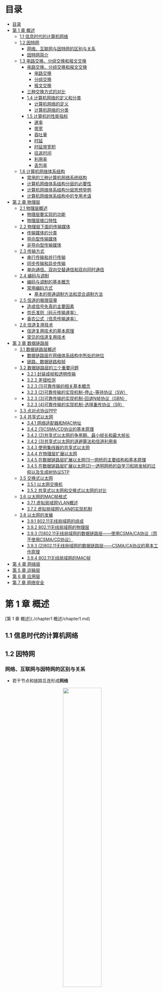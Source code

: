 # 目录

- [目录](#目录)
- [第 1 章 概述](#第-1-章-概述)
  - [1.1 信息时代的计算机网络](#11-信息时代的计算机网络)
  - [1.2 因特网](#12-因特网)
    - [网络、互联网与因特网的区别与关系](#网络互联网与因特网的区别与关系)
    - [因特网简介](#因特网简介)
  - [1.3 电路交换、分组交换和报文交换](#13-电路交换分组交换和报文交换)
    - [电路交换、分组交换和报文交换](#电路交换分组交换和报文交换)
      - [电路交换](#电路交换)
      - [分组交换](#分组交换)
      - [报文交换](#报文交换)
    - [三种交换方式的对比](#三种交换方式的对比)
    - [1.4 计算机网络的定义和分类](#14-计算机网络的定义和分类)
      - [计算机网络的定义](#计算机网络的定义)
      - [计算机网络的分类](#计算机网络的分类)
    - [1.5 计算机的性能指标](#15-计算机的性能指标)
      - [速率](#速率)
      - [带宽](#带宽)
      - [吞吐量](#吞吐量)
      - [时延](#时延)
      - [时延带宽积](#时延带宽积)
      - [往返时间](#往返时间)
      - [利用率](#利用率)
      - [丢包率](#丢包率)
  - [1.6 计算机网络体系结构](#16-计算机网络体系结构)
    - [常用的三种计算机网络系统结构](#常用的三种计算机网络系统结构)
    - [计算机网络体系结构分层的必要性](#计算机网络体系结构分层的必要性)
    - [计算机网络体系结构分层思想举例](#计算机网络体系结构分层思想举例)
    - [计算机网络体系结构中的专用术语](#计算机网络体系结构中的专用术语)
- [第 2 章 物理层](#第-2-章-物理层)
  - [2.1 物理层概述](#21-物理层概述)
    - [物理层要实现的功能](#物理层要实现的功能)
    - [物理层接口特性](#物理层接口特性)
  - [2.2 物理层下面的传输媒体](#22-物理层下面的传输媒体)
    - [传输媒体的分类](#传输媒体的分类)
    - [导向型传输媒体](#导向型传输媒体)
    - [非导向型传输媒体](#非导向型传输媒体)
  - [2.3 传输方式](#23-传输方式)
    - [串行传输和并行传输](#串行传输和并行传输)
    - [同步传输和异步传输](#同步传输和异步传输)
    - [单向通信、双向交替通信和双向同时通信](#单向通信双向交替通信和双向同时通信)
  - [2.4 编码与调制](#24-编码与调制)
    - [编码与调制的基本概念](#编码与调制的基本概念)
    - [常用编码方式](#常用编码方式)
      - [基本的带通调制方法和混合调制方法](#基本的带通调制方法和混合调制方法)
  - [2.5 信道的极限容量](#25-信道的极限容量)
    - [造成信号失真的主要因素](#造成信号失真的主要因素)
    - [奈氏准则（码元传输速率）](#奈氏准则码元传输速率)
    - [香农公式（信息传输速率）](#香农公式信息传输速率)
  - [2.6 信道复用技术](#26-信道复用技术)
    - [信道复用技术的基本原理](#信道复用技术的基本原理)
    - [常见的信道复用技术](#常见的信道复用技术)
- [第 3 章 数据链路层](#第-3-章-数据链路层)
  - [3.1 数据链路层概述](#31-数据链路层概述)
    - [数据链路层在网络体系结构中所处的地位](#数据链路层在网络体系结构中所处的地位)
    - [链路、数据链路和帧](#链路数据链路和帧)
  - [3.2 数据链路层的三个重要问题](#32-数据链路层的三个重要问题)
    - [3.2.1 封装成帧和透明传输](#321-封装成帧和透明传输)
    - [3.2.2 差错检测](#322-差错检测)
    - [3.2.3 (1)可靠传输的相关基本概念](#323-1可靠传输的相关基本概念)
    - [3.2.3 (2)可靠传输的实现机制-停止-等待协议（SW）](#323-2可靠传输的实现机制-停止-等待协议sw)
  - [</div>](#div-1)
    - [3.2.3 (3)可靠传输的实现机制-回退N帧协议（GBN）](#323-3可靠传输的实现机制-回退n帧协议gbn)
    - [3.2.3 (4)可靠传输的实现机制-选择重传协议（SR）](#323-4可靠传输的实现机制-选择重传协议sr)
  - [3.3 点对点协议PPP](#33-点对点协议ppp)
  - [3.4 共享式以太网](#34-共享式以太网)
    - [3.4.1 网络适配器和MAC地址](#341-网络适配器和mac地址)
    - [3.4.2 (1)CSMA/CD协议的基本原理](#342-1csmacd协议的基本原理)
    - [3.4.2 (2)共享式以太网的争用期、最小帧长和最大帧长](#342-2共享式以太网的争用期最小帧长和最大帧长)
    - [3.4.2 (3)共享式以太网的退避算法和信道利用率](#342-3共享式以太网的退避算法和信道利用率)
    - [3.4.3 使用集线器的共享式以太网](#343-使用集线器的共享式以太网)
    - [3.4.4 在物理层扩展以太网](#344-在物理层扩展以太网)
    - [3.4.5 在数据链路层扩展以太网(1)—网桥的主要结构和基本原理](#345-在数据链路层扩展以太网1网桥的主要结构和基本原理)
    - [3.4.5 在数据链路层扩展以太网(2)—透明网桥的自学习和转发帧的过程以及生成树协议STP](#345-在数据链路层扩展以太网2透明网桥的自学习和转发帧的过程以及生成树协议stp)
  - [3.5 交换式以太网](#35-交换式以太网)
    - [3.5.1 以太网交换机](#351-以太网交换机)
    - [3.5.2 共享式以太网和交换式以太网的对比](#352-共享式以太网和交换式以太网的对比)
  - [3.6 以太网的MAC帧格式](#36-以太网的mac帧格式)
    - [3.7.1 虚拟局域网VLAN概述](#371-虚拟局域网vlan概述)
    - [3.7.2 虚拟局域网VLAN的实现机制](#372-虚拟局域网vlan的实现机制)
  - [3.8 以太网的发展](#38-以太网的发展)
    - [3.9.1 802.11无线局域网的组成](#391-80211无线局域网的组成)
    - [3.9.2 802.11无线局域网的物理层](#392-80211无线局域网的物理层)
    - [3.9.3 (1)802.11无线局域网的数据链路层——使用CSMA/CA协议（而不使用CSMA/CD协议）](#393-180211无线局域网的数据链路层使用csmaca协议而不使用csmacd协议)
    - [3.9.3 (2)802.11无线局域网的数据链路层——CSMA/CA协议的基本工作原理](#393-280211无线局域网的数据链路层csmaca协议的基本工作原理)
    - [3.9.4 802.11无线局域网的MAC帧](#394-80211无线局域网的mac帧)
- [第 4 章 网络层](#第-4-章-网络层)
- [第 5 章 运输层](#第-5-章-运输层)
- [第 6 章 应用层](#第-6-章-应用层)
- [第 7 章 网络安全](#第-7-章-网络安全)

# 第 1 章 概述

[第 1 章 概述](./chapter1 概述/chapter1.md)

## 1.1 信息时代的计算机网络

## 1.2 因特网

### 网络、互联网与因特网的区别与关系

- 若干节点和链路互连形成**网络**

<div align=center>
  <img src="img\1_2_1.png" height="50%" width="50%">
</div>

- 若干网络通过路由器互连形成**互联网**

<div align=center>
  <img src="img\1_2_2.png" height="50%" width="50%">
  <img src="img\1_2_3.png" height="50%" width="50%">
</div>

- **因特网**：当今世界上最大的互联网

<div align=center>
  <img src="img\1_2_4.png" height="25%" width="25%">
  <img src="img\1_2_5.png" height="50%" width="50%">
</div>

区别概念：

|          |   internet   |   Internet   |
| :------: | :----------: | :----------: |
| 名词属性 |   通用名词   |   专用名词   |
|   称呼   |    互联网    |    因特网    |
|   协议   | 任意通信协议 | TCP/IP协议族 |

### 因特网简介

- *发展阶段*

<div align=center>
  <img src="img\1_2_6.png">
</div>

- ***因特网服务提供者(lnternet Service Provider，ISP)***

<div align=center>
  <img src="img\1_2_7.png" height="50%" width="50%">
</div>

- *因特网已发展成为基于ISP的多层次结构的互连网络*

<div align=center>
  <img src="img\1_2_8.png" height="50%" width="50%">
</div>

- *因特网的标准化工作*

**RFC （Request For Comments）请求评论**：任何人都可以从因特网上免费下载RFC文档，并随时对某个RFC文档发表意见和建议。

<div align=center>
  <img src="img\1_2_9.png" height="50%" width="50%">
</div>

2011年10月取消草案标准阶段

<div align=center>
  <img src="img\1_2_10.png" height="50%" width="50%">
</div>

- *因特网的管理机构*

<div align=center>
  <img src="img\1_2_11.png" height="50%" width="50%">
</div>

- *因特网的组成*

<div align=center>
  <img src="img\1_2_12.png" height="50%" width="50%">
</div>

## 1.3 电路交换、分组交换和报文交换

### 电路交换、分组交换和报文交换

#### 电路交换

1. 建立连接：分配通信资源；
2. 通话：一直占用通信资源；
3. 释放连接：归还通信资源。

<div align=center>
  <img src="img\1_3_1.png" height="50%" width="50%">
</div>

$\color{red}{不适用于计算机之间的通信！}$：计算机之间的数据传送是**突发式**的，电路交换传输效率一般都会很低，真正用来传送数据的时间往往不到 10% 甚至 1%。

#### 分组交换

一对主机基于分组交换网的通信过程：

> 在实际因特网中：
>
> 1. 往往有大量主机在同时通信。
>
> 2. 在一台主机中也存在与网络通信的多个进程与其他主机不同的进程通信。

| 过程 |                                                              |        图解        |
| :--: | :----------------------------------------------------------- | :----------------: |
| $0$  | 主机 $H1$ 即将发送原始报文到主机 $H3$                        | ![](img\1_3_2.png) |
| $1$  | 主机 $H1$ 将原始报文划分成若干较小的等长数据段，添加必要控制信息组成的首部，构造出**分组** | ![](img\1_3_3.png) |
| $2$  | 分组经过各交换节点的**存储转发**，到达主机 $H3$              | ![](img\1_3_4.png) |
| $3$  | 主机 $H3$ 去掉首部，将各数据段组合还原成原始报文             | ![](img\1_3_5.png) |

具体存储转发过程：

<div align=center>
  <img src="img\1_3_6.png" height="50%" width="50%">
</div>

- 发送方：
  - 构造分组
  - 发送分组
- 交换节点
  - 缓存分组
  - 转发分组
- 接收方
  - 接收分组
  - 还原报文

#### 报文交换

- 分组交换的前身。

- $\color{green}{报文被整个地发送}$，而不是拆分成若干个分组进行发送。
- $\color{green}{报文整体接收完成后}$才能查找转发表，将整个报文转发到下一个节点。

- 报文交换比分组交换带来的$\color{green}{转发时延要长很多}$，需要交换节点具有的$\color{green}{缓存空间大很多}$。

### 三种交换方式的对比

<div align=center>
  <img src="img\1_3_7.png">
</div>

各自的优势对比

- 电路交换：连续传送大量的数据，并且数据传送时间远大于建立连接的时间。
- 报文交换和分组交换：传送计算机的突发数据【不需要建立连接（即预先分配通信资源)】。

### 1.4 计算机网络的定义和分类

#### 计算机网络的定义

**计算机网络早期的一个简单定义**：计算机网络是一个$\color{green}{互连}$，$\color{green}{自治}$的$\color{green}{计算机集合}$。

- 互连：有线链路或无线链路；
- 自治：主机之间独立运行；
- 计算机集合：至少需要两台以上的计算机。

**现阶段计算机网络的一个较好的定义**：计算机网络主要是由一些$\color{green}{通用的、可编程的硬件}$互连而成的，而这些硬件并非专门用来实现某一特定目的（例如，传送数据或视频信号）。这些可编程的硬件能够用来传送多种不同类型的数据，并能支持广泛的和日益增长的$\color{green}{应用}$。

- 可编程硬件：不限于计算机，而是包括了智能手机、具有网络功能的传感器以及智能家电等智能硬件（包含中央处理单元 $CPU$ ）
- 各类应用：计算机网络并非只用来传送数据，而是能够基于数据传送进而实现各种各样的应用，包括今后可能出现的各种应用。

#### 计算机网络的分类

| 分类标准 |                                                            |                    |
| -------- | ---------------------------------------------------------- | ------------------ |
| 交换方式 | 电路交换、分组交换、报文交换                               | ![](img\1_4_1.png) |
| 使用者   | 公有网（因特网）、专用网（军队、铁路、电力、银行）         | ![](img\1_4_2.png) |
| 传输介质 | 有线网络（双绞线网络、光纤网络等）、无线网络（WiFi）       | ![](img\1_4_3.png) |
| 覆盖范围 | 广域网（WAN），城域网（MAN）、局域网（LAN）、个域网（PAN） | ![](img\1_4_4.png) |
| 拓扑结构 | 总线型                                                     | ![](img\1_4_5.png) |
|          | 星型                                                       | ![](img\1_4_6.png) |
|          | 环型                                                       | ![](img\1_4_7.png) |
|          | 网状型                                                     | ![](img\1_4_8.png) |

### 1.5 计算机的性能指标

#### 速率

**比特（bit，b）**：计算机中数据量的基本单位。

> 一比特对应二进制数字中的一个 $1$ 或 $0$

其他数据量常用单位：

- 字节（$byte$，$B$）
- 千字节（$KB$）
- 兆字节（$MB$）
- 吉字节（$GB$）
- 太字节（$TB$）

换算关系（数据量单位中的K、M、G、T的数值分别为$2^{10}$，$2^{20}$，$2^{30}$，$2^{40}$。）：

| 数据量单位 | 换算关系                                                     |
| ---------- | ------------------------------------------------------------ |
| $b$        |                                                              |
| $B$        | $\mathrm{MB}=8 \mathrm{~b}$                                  |
| $KB$       | $\mathrm{KB}=\mathrm{K} \cdot \mathrm{B}=2^{10} \mathrm{~B}$ |
| $MB$       | $\mathrm{MB}=\mathrm{K} \cdot \mathrm{KB}=2^{20} \mathrm{~B}$ |
| $GB$       | $\mathrm{GB}=\mathrm{K} \cdot \mathrm{MB}=2^{30} \mathrm{~B}$ |
| $TB$       | $\mathrm{TB}=\mathrm{K} \cdot \mathrm{GB}=2^{40} \mathrm{~B}$ |

**速率/数据率/比特率**：数据的传送速率（每秒传送多少个比特）

基本单位：

- 比特/秒（$b/s$，$bit/s$，$bps$）

常用单位：

- 千比特/秒（$kb/s$，$kbps$）
- 兆比特/秒（$Mb/s$，$Mbps$）
- 吉比特/秒（$Gb/s$，$Gbps$）
- 太比特/秒（$Tb/s$，$Tbps$）

换算关系（速率单位中的K、M、G、T的数值分别为$10^{3}$，$10^{6}$，$10^{9}$，$10^{12}$。）：

| 速率单位 | 换算关系                                                     |
| -------- | ------------------------------------------------------------ |
| $b/s$    |                                                              |
| $kb/s$   | $\mathrm{kb} / \mathrm{s}=10^3 \mathrm{~b} / \mathrm{s}$     |
| $Mb/s$   | $\mathrm{Mb} / \mathrm{s}=\mathrm{k} \cdot \mathrm{kb} / \mathrm{s}=10^6 \mathrm{~b} / \mathrm{s}$ |
| $Gb/s$   | $\mathrm{Gb} / \mathrm{s}=\mathrm{k} \cdot \mathrm{Mb} / \mathrm{s}=10^9 \mathrm{~b} / \mathrm{s}$ |
| $Tb/s$   | $\mathrm{Tb} / \mathrm{s}=\mathrm{k} \cdot \mathrm{Gb} / \mathrm{s}=10^{12} \mathrm{~b} / \mathrm{s}$ |

【练习】有一个待发送的数据块，大小为 $100MB$ ，网卡的发送速率为 $100Mbps$ ，则网卡发送完该数据块需要多长时间?
$$
\frac{100 M B}{100 M b / s}=\frac{M B}{M b / s}=\frac{2^{20} B}{10^6 b / s}=\frac{2^{20} \times 8 b}{10^6 b / s}=8.388608 s
$$
$可以估算的时候直接约分：$
$$
\approx \frac{B}{b / s} =\frac{8 b}{b / s} =8 s
$$

#### 带宽

**带宽**：

- 模拟信号系统：某个信号所包含的各种不同频率成分所占据的频率范围。
  - 基本单位：$Hz$
  - 常用单位：$kHz$，$MHz$，$GHz$
- 计算机网络系统：用来表示网络的通信线路所能传送数据的能力，即在单位时间内从网络中的某一点到另一点所能通过的最高数据率。
  - 基本单位：$b/s$
  - 常用单位：$kb/s$，$Mb/s$，$Gb/s$，$Tb/s$

<div align=center>
  <img src="img\1_5_1.png" height="50%" width="50%">
</div>

$$
\text { 数据传送速率 }=\min \{\text { 主机接口速率，线路带宽，交换机或路由器的接口速率 \} }
$$



> 木桶效应

#### 吞吐量

**吞吐量**：单位时间内通过某个网络或接口的实际数据量。

> 吞吐量受网络带宽的限制。

<div align=center>
  <img src="img\1_5_2.png" height="50%" width="50%">
</div>

$$
\text { 吞吐量 }=20 \mathrm{Mb} / \mathrm{s}+600 \mathrm{~kb} / \mathrm{s}+1 \mathrm{Mb} / \mathrm{s}=21.6 \mathrm{Mb} / \mathrm{s}
$$

#### 时延

**时延/延迟/迟延**：数据（一个或多个分组，甚至是一个比特构成）从网络的一端传送到另一端所耗费的时间。

时延构成：

- **发送时延**：$\frac{\text { 分组长度 }(b)}{\text { 发送速率 }(b / s)}$
- **传播时延**：$\frac{\text { 信道长度 }(b)}{\text { 信号传播速率 }(b / s)}$
- **排队时延**：取决与网络通信量和路由器性能，无法计算
- **处理时延**：无法计算

<div align=center>
  <img src="img\1_5_7.png">
</div>

考虑两台主机+一台路由器的情况：

<div align=center>
  <img src="img\1_5_3.png" height="50%" width="50%">
</div>

| 过程 | 文字解释                                                     |   时延   | 图解               |
| :--: | :----------------------------------------------------------- | :------: | ------------------ |
| $0$  | 主机 $\longrightarrow$ 传输线路                              | 发送时延 | ![](img\1_5_4.png) |
| $1$  | 传输线路 $\longrightarrow$ 路由器                            | 传播时延 | ![](img\1_5_5.png) |
| $2$  | 分组在路由器排队缓存等待转发                                 | 排队时延 | ![](img\1_5_6.png) |
| $3$  | 路由器：检查分组首部是否误码、提取分组首部中的目的地址为分组查找相应的转发接口、修改分组首部的部分内容等 | 处理时延 | ![](img\1_5_6.png) |
| $4$  | 路由器 $\longrightarrow$ 传输线路                            | 发送时延 | 同$1$，逆过程      |
| $5$  | 传输线路 $\longrightarrow$ 主机                              | 传播时延 | 同$0$，逆过程      |

- 主机$A$给主机$B$发送单个分组的情况：也就是上述情况

<div align=center>
  <img src="img\1_5_8.png" height="50%" width="50%">
</div>

- 主机$A$给主机$B$发送两个分组的情况（不考虑排队时延和处理时延）：

<div align=center>
  <img src="img\1_5_9.png" height="50%" width="50%">
</div>

- 通过两端路由器相连，主机$A$给主机$B$发送四个分组的情况（不考虑排队时延和处理时延）：

<div align=center>
  <img src="img\1_5_10.png" height="50%" width="50%">
</div>

【练习】在下图所示的采用“存储-转发”方式的分组交换网中，所有链路的数据传输速率$100Mbps$，分组大小为$1000B$，其中分组头大小为$20B$。若主机$H1$向主机$H2$发送一个大小为$980 000B$的文件，则在不考虑分组拆装时间和传播延迟的情况下，从$H1$发送开始到$H2$接收完为止，需要的时间至少是多少？

<div align=center>
  <img src="img\1_5_11.png" height="50%" width="50%">
</div>

$最短路径：$

<div align=center>
  <img src="img\1_5_12.png" height="50%" width="50%">
</div>

$需要的最小时长 = 所有分组的发送时延 +1 个分组的发送时延 \times 2$
$$
=\frac{1000 B}{100 M b / s} \times \frac{980000 B}{1000 B-20 B}+\frac{1000 B}{100 M b / s} \times 2=80.16 \mathrm{~ms}
$$
【练习】分别计算数据块长度为$100MB$和$1B$，信道带宽为$1Mb/s$，传送距离为$1000KM$，传输介质为光纤情况下的发送时延和传播时延。

$情况一：$
$$
\begin{aligned}
\text { 发送时延 } &=\frac{\text { 分组长度 }(b)}{\text { 发送速率 }(b / \mathrm{s})} \\
&=\frac{100 \times 2^{20} \times 8(b)}{10^6(b / s)}=838.8608(\mathrm{~s}) \\
\text { 传播时延 } &=\frac{\text { 信道长度 }(\mathrm{m})}{\text { 信号传播速率 }(\mathrm{m} / \mathrm{s})} \\
&=\frac{1000 \times 10^3(\mathrm{~m})}{2 \times 10^8(\mathrm{~m} / \mathrm{s})}=0.005(\mathrm{~s})
\end{aligned}
$$
$情况二：$
$$
\begin{aligned}
\text { 发送时延 } &=\frac{\text { 分组长度 }(b)}{\text { 发送速率 }(b / \mathrm{s})} \\
&=\frac{1 \times 8(\mathrm{~b})}{10^6(\mathrm{~b} / \mathrm{s})}=8 \times 10^{-6}(\mathrm{~s}) \\
\text { 传播时延 } &=\frac{\text { 信道长度 }(\mathrm{m})}{} \\
&=\frac{1000 \overline{\overline{1}} \text { 号传播速率 }(\mathrm{m} / \mathrm{s})}{2 \times 10^8(\mathrm{~m} / \mathrm{s})}=0.005(\mathrm{~s})
\end{aligned}
$$

#### 时延带宽积

**时延带宽积**：传播时延和带宽的乘积。

> 链路的时延带宽积 == 以比特为单位的链路长度

#### 往返时间

**往返时间（Round-Trip Time，RTT）**：从发送端发送数据分组开始，到发送端收到接收端发来的相应确认分组为止，总共耗费的时间。

#### 利用率

**链路利用率**：某条链路有百分之几的时间是被利用。

**网络利用率**：网络中所有链路利用率的加权平均。

- $D_0$：网络空闲时的时延
- $D$：网络当前的时延
- $U$：网络利用率

在理想的假定条件下：
$$
D=\frac{D_0}{1-U}
$$

<div align=center>
  <img src="img\1_5_13.png" height="50%" width="50%">
</div>

> 一些大型ISP往往会控制信道利用率不超过50%。如果超过了就要进行扩容，增大线路的带宽。

#### 丢包率

**丢包率**：在一定时间范围内，传输过程中丢失的分组数量与总分组数量的比率。

分为网络丢包率、接口丢包率、节点丢包率、链路丢包率、路径丢包率。

分组丢失的两种情况：

1. 分组在传输过程中出现误码，被传输路径中的节点交换机（例如路由器）或目的主机检测出误码而丢弃。
2. 节点交换机根据丢弃策略主动丢弃分组。

$\color{red}{丢包率可以反映网络的拥塞情况}$

| 拥塞情况 | 丢包率            |
| -------- | ----------------- |
| 无拥塞   | $0$               |
| 轻度拥塞 | $1 \% \sim 4 \%$  |
| 严重拥塞 | $5 \% \sim 15 \%$ |

## 1.6 计算机网络体系结构

### 常用的三种计算机网络系统结构

<div align=center>
  <img src="img\1_6_1.png" height="50%" width="50%">
</div>

$\color{red}{OSI标准失败的原因}$：

1. 专家没有实际经验完成标准时没有商业驱动力；
2. 协议实现过分复杂运行效率很低；
3. 标准的制定周期太长产品无法及时进入市场；
4. 层次划分不太合理有些功能在多个层次中重复出现。

$TCP/IP$ 体系结构

<div align=center>
  <img src="img\1_6_2.png">
</div>

<div align=center>
  <img src="img\1_6_3.png">
</div>

> $TCP/IP$ 体系结构：为了将不同的网络接口进行互连，其网络接口层并没有规定什么具体内容。
>
> 对于学习计算机网络体系就会缺少部分内容！

因此产生了**原理参考模型**：

<div align=center>
  <img src="img\1_6_4.png">
</div>

### 计算机网络体系结构分层的必要性  

- $\color{pink}{应用层}$：解决通过应用进程的交互来实现特定网络应用的问题。
  - 通过应用进程间的交互完成特定的网络应用
  - 会话管理和数据表示
- $\color{blue}{运输层}$：解决进程之间基于网络的通信问题。
  - 如何解决进程之间基于网络的通信（$\color{red}{进程的标识，端口号}$）
  - 如何处理数据传输差错（$\color{red}{差错处理：可靠传输和不可靠传输}$）
- $\color{orange}{网络层}$：解决数据包在多个网络之间传输和路由的问题。
  - 如何标识网络和网络中各主机（$\color{red}{网络和主机共同编址，IP地址}$）
  - 路由器转发分组（$\color{red}{路由选择协议，路由器和转发表}$）
- $\color{green}{数据链路层}$：解决数据包在一个网络或一段链路上传输的问题。
  - 如何标识网络中各主机（$\color{red}{主机编址，MAC地址}$）
  - 如何从比特流中区分出地址和数据（$\color{red}{数据封装格式}$）
  - 如何协调网络中各主机争用总线（$\color{red}{媒体接入控制}$）——总线型网络
  - 以太网交换机的实现（$\color{red}{自学习和转发帧}$）——有线网络
  - 如何检测数据是否误码（$\color{red}{差错检测}$）——无限网络和有线网络
  - 如何处理数据传输差错（$\color{red}{差错处理：可靠传输和不可靠传输}$）——无限网络和有线网络
  - 接收方控制发送方注入网络的数据量（$\color{red}{流量控制}$）——无限网络和有线网络
- $\color{grey}{物理层}$：解决使用何种信号来表示比特0和1的问题。
  - 采用什么$\color{red}{传输媒体}$
  - 采用什么$\color{red}{物理接口}$
  - 采用什么$\color{red}{信号}$表示比特0和1

### 计算机网络体系结构分层思想举例

【练习】假设$OSI$参考模型的应用层欲发送$400B$的数据（无拆分)，除物理层和应用层之外，其他各层在封装$PDU$时均引入$20B$的额外开销，则应用层数据传输效率约为（）。
A.80%
B.83%
C.87%
D.91%

<div align=center>
  <img src="img\1_6_5.png" height="50%" width="50%">
</div>

$$
\frac{400 B}{400 B+20 B+20 B+20 B+20 B+20 B}=80 \%
$$

### 计算机网络体系结构中的专用术语

**实体**：任何可发送或接受信息的硬件或软件进程。

**对等实体**：通信双方相同层次中的实体。

<div align=center>
  <img src="img\1_6_6.png" height="50%" width="50%">
</div>

**协议**：控制两个对等实体在“水平方向”进行”逻辑通信”的规则的集合。

三要素：

- **语法**：定义所交换信息的格式。
- **语义**：定义通信双方索要完成的操作。
- **同步**：定义通信双方的时序关系。

**服务**：在协议的控制下，两个对等实体在水平方向的逻辑通信使得本层能够向上一层提供服务。

> 要实现本层协议，还需要使用下一层所提供的服务。

<div align=center>
  <img src="img\1_6_7.png" height="50%" width="50%">
</div>

> 协议是“水平”的，而服务是“垂直”的。
>
> 下层的协议对上层的实体是“透明”的：实体看得见下层提供的服务，不知道实现该服务的具体协议。

**服务访问点$SAP$**：在同一系统中相邻两层的实体交换信息的逻辑接口，被用于区分不同的服务类型。

**服务原语$SP$**：上层要使用下层所提供的服务，必须通过与下层交换一些命令。

**协议数据单元$PDU$**：对等层次之间传送的数据包。

**服务数据单元$SDU$**：不同层次之间交换的数据包。

<div align=center>
  <img src="img\1_6_9.png" height="50%" width="50%">
</div>

# 第 2 章 物理层

## 2.1 物理层概述

### 物理层要实现的功能

$\color{red}{在各种传输媒体上传输0和1,给上层（数据链路层）提供透明传输比特流的服务。}$

<div align=center>
  <img src="img\2_1_1.png" height="50%" width="50%">
</div>

### 物理层接口特性

- $\color{green}{机械特性}$
  - 形状和尺寸
  - 引脚数目和排列
  - 固定和锁定装置
- $\color{green}{电气特性}$
  - 信号电压的范围
  - 阻抗匹配的情况
  - 传输速率
  - 距离限制
- $\color{green}{功能特性}$
  - 规定接口电缆的各条信号线的作用
- $\color{green}{过程特性}$
  - 规定在信号线上传输比特流的一组操作过程，包括各信号间的时序关系

举例：

| 物理特性 | 图示               | 说明                                     |
| -------- | ------------------ | ---------------------------------------- |
| 机械特性 | ![](img\2_1_2.png) | RJ45插座的机械特性                       |
| 电气特性 | ![](img\2_1_3.png) | 100BASE-T快速以太网的电气特性            |
| 功能特性 | ![](img\2_1_4.png) | 100BASE-T快速以太网使用的RJ45的T568B标准 |

## 2.2 物理层下面的传输媒体

### 传输媒体的分类

**传输媒体/传输介质/传输媒介**：计算机网络设备之间的物理通路。

> 传输媒体并不包含在计算机网络体系结构中。

- $\color{green}{导向型传输媒体（固体媒体）}$
  - 同轴电缆
  - 双绞线
  - 光纤
- $\color{green}{非导向型传输媒体（自由空间）}$
  - 无线电波
  - 微波
  - 红外线
  - 大气激光
  - 可见光

### 导向型传输媒体

- $\color{green}{同轴电缆}$
  - 基带同轴电缆（$50 \Omega$）：用于数字传输，在早期局域网中广泛使用。
  - 宽带同轴电缆（$75 \Omega$）：用于模拟传输，目前主要用于有线电视的入户线。

<div align=center>
  <img src="img\2_2_1.png" height="50%" width="50%">
</div>

> 同轴电缆价格较贵且布线不够灵活和方便。随着技术的发展和集线器的出现，在局域网领域基本上都采用双绞线作为传输媒体。

- $\color{green}{双绞线}$
  - 无屏蔽双绞线$UTP$电缆

    <div align=center>
      <img src="img\2_2_2.png" height="50%" width="50%">
    </div>

  - 屏蔽双绞线$STP$电缆（在上面的基础上增加一层金属丝作为屏蔽层）

    <div align=center>
      <img src="img\2_2_3.png" height="50%" width="50%">
    </div>

> 绞合的作用：减少相邻导线间的电磁；干扰抵御部分来自外界的电磁干扰。

| 双绞线类别 | 带宽   | 线缆特点                  | 典型应用                    |
| ---------- | ------ | ------------------------- | --------------------------- |
| 3          | 16MHz  | 2对4芯双绞线              | 传统以太网10Mb/s；模拟电话  |
| 4          | 20MHz  | 4对8芯双绞线              | 曾用于令牌局域网            |
| 5          | 100MHz | 与4类相比增加了绞合度     | 传输速率不超过100Mb/s的应用 |
| 5E         | 125MHz | 与5类相比衰减更小         | 传输速率不超过1Gb/s的应用   |
| 6          | 250MHz | 与5类相比改善了串扰等性能 | 传输速率高于1Gb/s的应用     |
| 7          | 600MHz | 使用屏蔽双绞线            | 传输速率高于10Gb/s的应用    |

- $\color{green}{光纤}$

> 光纤通信利用光脉冲在光纤中的传递来进行通信。
>
> 由于可见光的频率非常高(约为$10^8MHz$量级)，因此一个光纤通信系统的传输带宽远大于目前其他各种传输媒体的带宽。

<div align=center>
  <img src="img\2_2_4.png" height="50%" width="50%">
</div>

略...

### 非导向型传输媒体

## 2.3 传输方式

### 串行传输和并行传输

**串行传输**：在一条数据传输线路上逐比特依次传输。

**并行传输**：发送端和接收端有多条数据传输线路，构成数据的多个比特被分别安排在不同的数据线路同时传输。

> 如果在一条数据传输线路的速率相同，并行传输的数据传输速率是串行传输速率的$n$倍

**数据总线宽度$n$**：取决于并行传输所采用的数据传输线路的数量，常见有8位，16位，32位以及64位。

<div align=center>
  <img src="img\2_3_1.png" height="50%" width="50%">
  <img src="img\2_3_2.png" height="50%" width="50%">
</div>

### 同步传输和异步传输

以单向传输为例

**同步传输**：数据块以比特流的形式传输，字节之间没有间隔，没有起始位和终止位。

<div align=center>
  <img src="img\2_3_3.png" height="50%" width="50%">
</div>

> 接收方在比特信号的中间时刻进行采样
>
> 收发双方时钟频率的误差积累造成比特信号采样时刻的严重偏移

收发双方时钟同步方法：

1. **外同步**：在收发双方之间增加一条时钟信号线
2. **内同步**：发送端将时钟信号编码到发送数据中一起发送（曼彻斯特编码）。

**异步传输**：数据块以比特流的形式传输，字节之间存在间隔，每个字节有起始位和终止位。

<div align=center>
  <img src="img\2_3_4.png" height="50%" width="50%">
</div>

### 单向通信、双向交替通信和双向同时通信

**单向通信/单工**：只能有一个方向的通信，没有双向的交互。

<div align=center>
  <img src="img\2_3_5.png" height="50%" width="50%">
</div>

**双向交替通信/半双工**：通信双方都可以发送信息和接收信息，但对于任何一方，发送信息和接收信息不能同时进行。

<div align=center>
  <img src="img\2_3_6.png" height="50%" width="50%">
</div>

**双向同时通信**：通信双方可以同时发送信息和接收信息。

<div align=center>
  <img src="img\2_3_7.png" height="50%" width="50%">
</div>

## 2.4 编码与调制

### 编码与调制的基本概念

**消息**：需要计算机处理的$\color{文字、图片、音频、视频等内容}{波形}$。

**数据**：运算消息的$\color{red}{实体}$。

**信号**：$\color{red}{数据}$的电磁表现。

**基本频带信号（基带信号）**：由信源发出的$\color{red}{原始信号}$。

> **数字基带信号**：计算机发出的数字信号。
>
> 基带信号往往包含较多的低频成分。

需要调制基带信号，有两种调制方式：

1. **基带调制**：对数字基带信号的$\color{red}{波形}$进行变换，调制后的信号仍然是数字基带信号，使其能在$\color{red}{数字信道}$中传输。

   > 编码：数字信号转换为另一种形式的数字信号。

   举例：以太网采用的曼彻斯特编码、4B/5B、8B/10B

2. **带通调制**：对数字基带信号的$\color{red}{频率范围}$搬移到较高的频段并转换为模拟信号，使其能在$\color{red}{模拟信道}$中传输。

   举例：Wi-Fi采用的CCK/DssS/OFDM调制

**码元**：在使用时间域的波形表示信号时，代表不同离散数值的基本波形。

<div align=center>
  <img src="img\2_4_1.png" height="50%" width="50%">
</div>
### 常用编码方式

 比特流：$1 1 1 1 1 1 1 0 0 1 0 1$

<div align=center>
  <img src="img\2_4_2.png">
</div>

- **双极性不归零编码**（编码效率高，存在同步问题）

  - 信号为正电平表示$1$，信号为负电平表示$0$；

  - 信号在每个码元期间不会回归到零电平；

  - *接收方如何判断连续的是多少个码元？*

    答：需要给收发双方添加一条时钟信号线，发送方通过数据信号线给接收方发送数据的同时，还通过时钟信号线给接收方发送时钟信号。接收方按照接收到的时钟信号的节拍，对数据信号线上的信号进行采样。（计算机网络一般不会采用时钟信号线）

- **双极性归零编码**（编码效率低，不存在同步问题）

  - 信号为正电平表示$1$，信号为负电平表示$0$；

  - 信号在每个码元期间会回归到零电平；

  - 接收方只要在信号归零后采样即可。

    > **“自同步”信号**：将时钟信号用“归零”方式编码在了数据之内。

- **曼彻斯特编码**

  - 信号在每个码元的中间时刻发生跳变；
  - 信号在码元的电平正跳变表示$1$还是$0$，负跳变表示$0$还是$1$，可以自行定义；
  - 信号的电平跳变既表示时钟信号也表示数据。

- **差分曼彻斯特编码**

  - 信号在每个码元的中间时刻发生跳变；
  - 信号在码元的开始处有电平跳变：无跳变表示$1$，有跳变表示$0$；
  - 信号的电平跳变仅表示时钟信号不表示数据。

差分曼彻斯特编码信号比曼彻斯特编码信号：

- 在传输大量连续$1$或连续$0$的情况下变化少；

- 在噪声干扰环境下检测有无跳变比检测跳变方向更不容易出错；
- 在传输介质接线错误导致高低电平翻转的情况下仍然有效。

$\color{red}{因此差分曼彻斯特编码信号比曼彻斯特编码信号更易于检测。}$

#### 基本的带通调制方法和混合调制方法

<div align=center>
  <img src="img\2_4_3.png">
</div>

- **调幅（AM）**：无载波表示$0$，有载波表示$1$。
- **调频（FM）**：频率$f1$表示$0$，频率$f2$表示$1。$

- **调相（PM）**：相位$0^{\circ}$表示$0$，相位$1^{\circ}$表示$1$。

- **混合调制方式（QAM）**：频率与相位是相关的，所以载波的相位和频率可以结合调制。

> $12$种相位 && $2$种振幅 $\longrightarrow$ $16$种码元
>
> $\log _2 16=4$ $\longrightarrow$ 每个码元对应表示$4$个比特（采用格雷码编码）

<div align=center>
  <img src="img\2_4_4.png" height="50%" width="50%">
</div>
## 2.5 信道的极限容量

### 造成信号失真的主要因素

<div align=center>
  <img src="img\2_5_1.png" height="50%" width="50%">
</div>

- **码元的传输速率：传输速率越高，信号经过传输后的失真就越严重。**
- 信号的传输距离：传输距离越远，信号经过传输后的失真就越严重。
- 噪声干扰：干扰越大，信号经过传输后的失真就越严重。
- 传输媒体的质量：质量越差，信号经过传输后的失真就越严重。

|      |                                                          |                    |
| ---- | -------------------------------------------------------- | ------------------ |
| $0$  | 期望得到的数字信号                                       | ![](img\2_5_2.png) |
| $1$  | 选择一个与数字信号频率相同的模拟信号作为基波             | ![](img\2_5_3.png) |
| $2$  | 基波与3次谐波叠加形成近似方波的数字信号                  | ![](img\2_5_4.png) |
| $3$  | 基波经过多次更高频率谐波的叠加形成高度接近数字信号的波形 | ![](img\2_5_5.png) |

> 信道上传输的数字信号 $\longrightarrow$ 多个频率的模拟信号进行多次叠加后形成的方波

如果数字信号中的高频分量在传输时受到衰减甚至不能通过信道，则接收端接收到的波形前沿和后沿就变得不那么陡峭，每一个码元所占的时间界限也不再明确。这样，在接收端接收到的信号波形就失去了码元之间的清晰界限，这种现象称为**码间串扰**。

如果信道的频带越宽，则能够通过的信号的高频分量就越多，那么码元的传输速率就可以更高，而不会导致码间串扰。然而，信道的频率带宽是有上限的，不可能无限大。因此，码元的传输速率也有上限。

### 奈氏准则（码元传输速率）

$$
\text { 理想低通信道的最高码元传输速率 }=2 W （\text { Baud }）
$$

- $W$：信道的频率带宽（单位为$Hz$)
- $Baud$：波特（码元/秒）

------

> 只要码元传输速率不超过根据奈氏准则计算出的上限，就可以避免码间串扰。
>
> 奈氏准则给出的是理想低通信道的最高码元传输速率，它和实际信道有较大的差别。一个实际的信道所能传输的最高码元传输速率，要明显低于奈氏准则给出的上限值。

**码元传输速率/波特率/调制速率/波形速率/符号速率**

码元传输速率与比特率有一定的关系:

- 当$1$个码元只携带$1$比特的信息量时，波特率（码元/秒）与比特率（比特/秒）在数值上是相等的。
- 当$1$个码元携带$n$比特的信息量时，波特率（码元/秒）转换成比特率（比特/秒）时，数值要乘以$n$。

*Q：尽管奈氏准则限制了最高码元传输速率，但是只要采用技术更为复杂的信号调制方法，让码元可以携带更多的比特，岂不是可以无限制地提高信息的传输速率吗？*

A：回答是否定的。因为在实际的信道中会有噪声，噪声是随机产生的，其瞬时值有时会很大，这会影响接收端对码元的识别，并且噪声功率相对于信号功率越大，影响就越大。

### 香农公式（信息传输速率）

带宽受限且有高斯白噪声干扰的信道的极限信息传输速率：
$$
C=W \log _2\left(1+\frac{S}{N}\right)
$$

- C：信道的极限信息传输速率（单位为$b/s$)
- W：信道的频率带宽（单位为$Hz$)
- $\frac{S}{N}$：信道的信噪比（无量纲的比值）

> 信道的频率带宽$W$或信道中的信噪比$S/N$越大，信道的极限信息传输速率$C$就越高。
>
> 实际信道不可能无限制地提高频率带宽W或信道中的信噪比$S/N$。
>
> 实际信道中能够达到的信息传输速率，要比香农公式给出的极限传输速率低不少。因为在实际信道中，信号还要受到其他一些损伤（例如各种脉冲干扰和信号衰减等）在香农公式中并未考虑。

$\color{red}{综合奈氏准则和香农定理，}$

$\color{red}{在信道的频率带宽W一定的情况下，要想提高信息的传输速率，就必须采用多元制(更复杂的调制技术)，并努力提高信道中的信噪比。}$

【练习1】在无噪声情况下，若某通信链路的带宽为$3kHz$，采用$4$个相位，每个相位具有$4$种振幅的$QAM$调制技术，则该通信链路的最大数据传输速率是（）。

A.12kbps

B.24kbps

C.48kbps

D.96kbps

 $理想通信链路的最高码元传输速率=2 \times 3 \mathrm{k}=6 \mathrm{k}（码元/秒）$

$采用4个相位，每个相位具有4种振幅的QAM调制技术可以调制出16种不同的基本波形（码元）。$

$采用二进制对这16种不同的码元进行编码，需要使用4个比特(log16=4)。$

$\longrightarrow 每个码元可以携带的信息量为4个比特。$
$$
\text { 通信链路的最大数据传输速率 }=6 \mathrm{k} \text { (码元/秒) } \times 4 \text { (比特/码元) }=24 \mathrm{k} \text { (比特/秒) }=24 \mathrm{kbps}
$$
【练习2】若某通信链路的数据传输速率为$2400bps$，采用$4$相位调制，则该链路的波特率是（）。

A.600波特

B.1200波特

C.4800波特

D.9600波特

$采用4个相位，可以调制出4种不同的基本波形（码元）。$

$采用二进制对这4种不同的码元进行编码，需要使用2个比特(log4=2)。$

$\longrightarrow 每个码元可以携带的信息量为2个比特。$

$\text { 通信链路的最大数据传输速率 }=码元传输速率 \text { (码元/秒) } \times 2 \text { (比特/码元) }=2400{bps}$
$$
\text { 码元传输速率/波特率 }=1200 \text { 波特 }
$$
【练习3】下列因素中，不会影响信道数据传输速率的是（）。

A.信噪比

B.频率带宽

C.调制速度

D.信号传播速度

> D

【练习4】若某链路的频率带宽为$8kHz$，信噪比为$30dB$，该链路实际数据传输速率约为理论最大数据传输速率的$50\%$，则该链路的实际数据传输速率约是（）。

A.8kbps

B.20kbps

C.40kbps

D.80kbps

$10 \cdot \log _{10}\left(\frac{S}{N}\right)（dB）=30（dB）$

$\longrightarrow \frac{S}{N}=1000$
$$
\text { 通信链路的实际数据传输速率 }==8 k \cdot \log _2(1+1000) \approx 8 k \cdot \log _2\left(2^{10}\right)=80 k b p s
$$
【练习5】若信道在无噪声情况下的极限数据传输速率不小于信噪比为$30dB$条件下的极限数据传输速率，则信号的状态数至少是（）。

A.4

B.8

C.16

D.32

$\text { 设信号状态数 (可调制出的不同基本波形或码元数量) 为 } x$

$\longrightarrow 每个码元可以携带的信息量为\log _2 x个比特。$

$通信链路在无噪声情况下的极限数据传输速率=2W \text { (码元/秒) } \times \log _2 x \text { (比特/码元) }=2 W \log _2 X\text { (比特/秒) }$

$通信链路在30dB情况下的极限数据传输速率=W log _2(1+1000) \text { (比特/秒) }$

根据题意列出不等式
$$
2 W \log _2 x \geq W \log _2(1+1000)
$$

$$
x \geq 32
$$

## 2.6 信道复用技术

### 信道复用技术的基本原理

<div align=center>
  <img src="img\2_6_1.png">
</div>

**复用**：在一条传输媒体上同时传输多路用户的信号。

> 在某条传输媒体上建立多条通信信道条件：一条传输媒体的传输容量大于多条信道传输的总容量。
>
> 通过复用技术，充分利用传输媒体的带宽。

### 常见的信道复用技术

**频分复用FDM**：所有用户占用不同的频带资源发送数据。

<div align=center>
  <img src="img\2_6_2.png" height="50%" width="50%">
</div>

> **时分复用TDM**：所有用户在不同的时间占用相同的频带资源发送数据。

**TDM帧**：时分复用的各用户对应的时隙

<div align=center>
  <img src="img\2_6_3.png" height="50%" width="50%">
</div>

**波分复用WDM**：光的$\color{red}{频分复用}$。根据频分复用的设计思想，可在一根光纤上同时传输多个频率（波长）相近的光载波信号，实现基于光的频分复用技术。

> **密集波分复用DWDM**：目前可以在一根光纤上复用80路或更多路的光载波信号。

<div align=center>
  <img src="img\2_6_4.png" height="50%" width="50%">
</div>

**码分复用CDM**：码分多址CDMA，在扩频通信技术的基础上发展起来的一种无线通信技术。CDMA的所有用户可以在相同的时间占用相同的频带进行通信。

**码片**：CDMA将每个比特时间划分为$m$个更短的时间片。取值一般为$64$或$128$。

CDMA中的每个站点都被指派一个唯一的**$m$比特码片序列**。

- 某个站要发送比特$1$，则发送它自己的$m$比特码片序列；
- 某个站要发送比特$0$，则发送它自己的$m$比特码片序列的反码。

*举例：假设给某个站指派的$8$比特码片序列为$01011001$*

- 该站发送比特$1$：发送自己的$8$比特码片序列$01011001$
- 该站发送比特$0$：发送自己的$8$比特码片序列$01011001$的反码$10100110$

将码片序列中的比特$0$记为$-1$，而比特$1$记为$+1$，可写出码片序列相应的**码片向量**。
$$
(-1,+1,-1,+1,+1,-1,-1,+1)
$$

> 如果有两个或多个站同时发送数据，则信道中的信号就是这些站各自所发送一系列码片序列或码片序列反码的叠加。

为了从信道中分离出每个站的信号，给每个站指派码片序列时，必须遵循以下规则:

- 分配给每个站的码片序列必须各不相同，实际常采用伪随机码序列。
- 分配给每个站的码片序列必须相互正交，即各码片序列相应的码片向量之间的规格化内积为$0$。

------

令向量$A$表示站$A$的码片向量，向量$B$表示站$B$的码片向量。

两个不同站$A$和$B$的码片序列相互正交，就是向量$A$与向量$B$的**规格化内积**为0，如下式所示：
$$
A \cdot B=\frac{1}{m} \sum_{i=1}^m A_i B_i=0
$$
*举例：假设给$A$站指派的$8$比特码片序列为$01011001$，给$B$站指派的$8$比特码片序列为$00110101$*

- $A$站码片向量：$(-1,+1,-1,+1,+1,-1,-1,+1)$
- $B$站码片向量：$(-1,-1,+1,+1,-1,+1,-1,+1)$

规格化内积为$0$

其他推论

1. $$
   A \cdot \bar{B}=\frac{1}{m} \sum_{i=1}^m A_i \bar{B}_i=-\frac{1}{m} \sum_{i=1}^m A_i B_i=-0=0
   $$

2. $$
   A \cdot A=\frac{1}{m} \sum_{i=1}^m A_i A_i=\frac{1}{m} \sum_{i=1}^m A_i^2=\frac{1}{m} \sum_{i=1}^m(\pm 1)^2=1
   $$

3. $$
   A \cdot \bar{A}=\frac{1}{m} \sum_{i=1}^m A_i \overline{A_i}=-\frac{1}{m} \sum_{i=1}^m A_i A_i=-1
   $$

<div align=center>
  <img src="img\2_6_5.png" height="50%" width="50%">
</div>

$\color{red}{各手机用自己的码片向量与收到的叠加后的码片向，做规格化内积运算}$

$A$：$(A+\bar{B}) \cdot A=A \cdot A+A \cdot \bar{B}=1+0=1$

> 运算结果为$1$，表明收到的是比特$1$

$B$：$(A+\bar{B}) \cdot B=A \cdot B+\bar{B} \cdot B=0+(-1)=-1$

> 运算结果为$-1$，表明收到的是比特$0$

$C$：$(A+\bar{B}) \cdot C=A \cdot C+\bar{B} \cdot C=0+0=0$

> 运算结果为$0$，表明没有收到信息

<div align=center>
  <img src="img\2_6_6.png">
</div>

- $A$：

  - $\frac{(+1) \times(+2)+(-1) \times 0+(+1) \times 0+(-1) \times(-2)}{4}=1$

  - $\frac{(+1) \times 0+(-1) \times(+2)+(+1) \times(-2)+(-1) \times 0}{4}=-1$

  - $\frac{(+1) \times 0+(-1) \times(-2)+(+1) \times(+2)+(-1) \times 0}{4}=1$

    $\longrightarrow$ $101$

- $B$：

  - $\frac{(+1) \times(+2)+(+1) \times 0+(-1) \times 0+(-1) \times(-2)}{4}=1$

  - $\frac{(+1) \times(0)+(+1) \times (+2)+(-1) \times (-2)+(-1) \times(0)}{4}=1$

  - $\frac{(+1) \times(0)+(+1) \times (-2)+(-1) \times (+2)+(-1) \times(0)}{4}=0$

    $\longrightarrow$ $110$

- $C$：

  - $\frac{(+1) \times(+2)+(+1) \times 0+(+1) \times 0+(+1) \times(-2)}{4}=0$

  - $\frac{(+1) \times(0)+(+1) \times (+2)+(+1) \times (-2)+(+1) \times(0)}{4}=0$

  - $\frac{(+1) \times(0)+(+1) \times (-2)+(+1) \times (+2)+(+1) \times(0)}{4}=0$

    没有数据

【练习】站点$A、B、C$通过$CDMA$共享链路，$A、B、C$的码片序列分别是$(1,1,1,1)$、$(1,-1,1,-1)$和$(1,1,-1,-1)$。若$C$从链路上收到的序列是$(2,0,2,0,0,-2,0,-2,0,2,0,2)$，则$C$收到$A$发送的数据是（）。

A. 000

B. 101

C. 110

D. 111

$C接收到的是A，B发送过来的叠加码片$

$C收到A发送的数据：将接收到的叠加码片与A的码片序列进行规格化内积操作：$
$$
\begin{aligned}
(1,1,1,1) \cdot(2,0,2,0)=(1 \times 2+1 \times 0+1 \times 2+1 \times 0) \div 4=1
\end{aligned}
$$

$$
\begin{aligned}
(1,1,1,1) \cdot(0,-2,0,-2)=(1 \times 0+1 \times(-2)+1 \times 0+1 \times(-2)) \div 4=-1
\end{aligned}
$$

$$
\begin{aligned}
(1,1,1,1) \cdot(0,2,0,2)=(1 \times 0+1 \times 2+1 \times 0+1 \times 2) \div 4=1
\end{aligned}
$$
$\longrightarrow$ $101$

# 第 3 章 数据链路层

## 3.1 数据链路层概述

### 数据链路层在网络体系结构中所处的地位

<div align=center>
  <img src="img\3_1_1.png" height="50%" width="50%">
</div>

### 链路、数据链路和帧

**链路**：从一个节点到相邻节点的一段物理线路（有线或无线)，而$\color{red}{}$中间没有任何其他的交换节点。

**数据链路**：基于链路的，当在一条链路上传送数据时，除$\color{green}{需要链路本身}$，还需要$\color{green}{一些必要的通信协议}$来控制这些数据的传输，把实现这些协议的硬件和软件加到链路上，就构成了数据链路。

计算机中的**网络适配器（网卡）**和其相应的软件驱动程序就实现了这些协议。

> 一般的网络适配器都包含了物理层和数据链路层这两层的功能。

<div align=center>
  <img src="img\3_1_2.png" height="50%" width="50%">
</div>

**帧**：数据链路层对等实体之间在水平方向进行逻辑通信的协议数据单元$PDU$。

<div align=center>
  <img src="img\3_1_3.png" height="50%" width="50%">
</div>
## 3.2 数据链路层的三个重要问题

以太网$V2$的MAC帧(最大长度$1518B$)：

<div align=center>
  <img src="img\3_2_1.png" height="50%" width="50%">
</div>

$PPP$帧：

<div align=center>
  <img src="img\3_2_2.png" height="50%" width="50%">
</div>

*区别帧？*

$\color{red}{在帧的数据载荷部分恰好出现与了与帧首部和尾部中的标志字段取值相同的标志字段}$，在不采取任何措施的情况下，会出现帧定界错误。

<div align=center>
  <img src="img\3_2_3.png" height="50%" width="50%">
</div>

如果不解决上述问题，则数据链路层就会对上层交付的$PDU$的内容有所限制，即$PDU$中不能包含帧定界符。

如果能够采取措施，使得数据链路层对上层交付的$PDU$的内容没有任何限制，就好像数据链路层不存在一样，就称其为**透明传输**。

------

发送方给接收方发送帧，由于通信链路的不理想，不可避免产生失真甚至出现误码。

*接收方接收到帧后如何知道帧中出现了误码？*

**差错检测**：发送方的数据链路层采用某种检错技术根据帧的内容讨算出一个检错码，将检错码填入帧尾部（帧尾部序列$FCS$），发送方通过检错码检测帧在传输过程中是否出现了误码。

- 奇偶校验
- 循环冗余校验

<div align=center>
  <img src="img\3_2_4.png" height="50%" width="50%">
</div>
------

| 数据链路层提供服务类型 | 处理                                       |
| ---------------------- | ------------------------------------------ |
| 不可靠传输服务         | 直接丢弃有误码的帧                         |
| 可靠传输服务           | 实现发送方发送什么，接收方最终都能正确收到 |

### 3.2.1 封装成帧和透明传输

**封装成帧**：数据链路层给上层交付的协议数据单元添加帧头和帧尾使之成为帧。

<div align=center>
  <img src="img\3_2_5.png" height="50%" width="50%">
</div>
通过物理层将帧转换成电信号发送到传输媒体，
*接收方的数据链路层如何从物理层变付的比特流中提取出一个个的帧?*

通过物理层将帧转换成电信号发送到传输媒体
<div align=center>
  <img src="img\3_2_6.png" height="50%" width="50%">
</div>
- $PPP$帧的格式：帧头帧尾包含帧定界标志

<div align=center>
  <img src="img\3_2_7.png" height="50%" width="50%">
</div>
- 以太网$V2$的$MAC$帧格式：添加前导码（包括有前同步码和帧开始定界符）&&帧间间隔时间（不需要帧结束定界符）

<div align=center>
  <img src="img\3_2_8.png" height="50%" width="50%">
  <img src="img\3_2_9.png" height="50%" width="50%">
</div>

**透明传输**：数据链路层对上层交付的传输数据没有任何限制，就好像数据链路层不存在一样。

- 面向字节的物理链路使用**字节填充（或称字符填充）**的方法实现透明传输；

  - 每出现一个定界符或转义字符在其前面插入一个转义字符（$ESC$）

    > **转义字符（$ESC$）**：一个字节，对应十进制27。

    <div align=center>
      <img src="img\3_2_10.png" height="50%" width="50%">
    </div>

- 面向比特的物理链路使用**比特填充**的方法实现透明传输。

  - 采用零比特填充法，保证定界符在帧中的唯一性

    <div align=center>
      <img src="img\3_2_11.png" height="50%" width="50%">
    </div>

【练习】$HDLC$协议对$0111110001111110$组帧后对应的比特串为（）

A. $011111000011111010$

B. $011111000111110101111110$

C. $01111100011111010$

D. $011111000111111001111101$

$高级数据链路控制协议HDLC采用帧头和帧尾中的标志字段作为帧定界符，其值为01111110$

$HDLC为了实现“透明传输”，采用“零比特填充法”(每5个连续1后面插入一个比特0) ;$

$A$

### 3.2.2 差错检测

$\color{red}{为了提高帧的传输效率，应当使帧的数据部分的长度尽可能大些。}$

考虑到差错控制等多种因素，每一种数据链路层协议都规定了帧的数据部分的长度上限，即**最大传送单元$MTU$**

**比特差错**：实际的通信链路都不是理想的，比特在传输过程中可能会产生差错：$1$可能会变成$0$，而$0$也可能变成$1$。

**误码率$BER$**：在一段时间内，传输错误的比特占所传输比特总数的比率。

**帧检验序列$FCS$**：接收方的数据链路层用来检查帧在传输过程中是否产生了误码。

<div align=center>
  <img src="img\3_2_12.png" height="50%" width="50%">
</div>
**奇偶校验**：在待发送的数据后面添加$1$位奇偶校验位，使整个数据（包括所添加的校验位在内）中“1”的个数为奇数（奇校验）或偶数（偶校验)。

- 如果有奇数个位发送误码，则奇偶性发生变化，可以检查出误码；
- 如果有偶数个位发生误码，则奇偶性不发生变化，不能检查出误码（捡漏）；

<div align=center>
  <img src="img\3_2_13.png" height="50%" width="50%">
</div>

**循环冗余校验$CRC$**：

1. 收发双方约定**生成多项式$G(x)$**

2. 发送方基于待发送的数据和生成多项式计算**差错检测码（冗余码）**，将其添加到待传输数据的后面一起传输；

3. 接收方通过生成多项式来计算收到的数据是否产生了误码。

|       发送方        |       接收方        |
| :-----------------: | :-----------------: |
| ![](img\3_2_14.png) | ![](img\3_2_15.png) |

生成多项式：
$$
\begin{aligned}
G(x) &=x^4+x^2+x+1 \\
&=1 \cdot x^4+0 \cdot x^3+1 \cdot x^2+1 \cdot x^1+1 \cdot x^0
\end{aligned}
$$
生成多项式各项系数构成的比特串：$10111$

常用的生成多项式

$C R C-16=x^{16}+x^{15}+x^2+1$
$C R C-C C I T T=x^{16}+x^{12}+x^5+1$
$C R C-32=x^{32}+x^{26}+x^{23}+x^{22}+x^{16}+x^{12}+x^{11}+x^{10}+x^8+x^7+x^5+x^4+x^2+x+1$

【练习】待发送的信息为$101001$，生成多项式为$G(x)=x^3+x^2+1$，计算余数。

1. 构造被除数：待发送信息后面添加生成多项式最高次数个$0$；$101001000$

2. 构造除数：生成多项式各项系数构成的比特串；$1101$

3. 做“除法”：

   <div align=center>
     <img src="img\3_2_16.png" height="50%" width="50%">
   </div>

4. 检查余数：余数的位数应与生成多项式最高次数相同，如果位数不够，则在余数前补$0$来凑足位数。$001$

   <div align=center>
     <img src="img\3_2_17.png" height="50%" width="50%">
   </div>

> $101001001$

【练习】待发送的信息为$101101001$，生成多项式为$G(x)=x^3+x^2+1$，判断传输是否误码。

1. 构造被除数：$101101001$

2. 构造除数：生成多项式各项系数构成的比特串；$1101$

3. 做“除法”：

   <div align=center>
     <img src="img\3_2_18.png" height="50%" width="50%">
   </div>

4. 检查余数：
   1. 余数为$0$，可认为传浦过程无误码；
   2. 余数不为$0$，可认为传输过程产生误码。

------

检错码只能检测出帧在传输过程中出现了差错，但是无法定位错误，纠正错误。

循环冗余校验$CRC$有很好的检错能力（漏检率非常低)，虽然计算比较复杂，但非常易于用硬件实现，因此被广泛应用于数据链路层。

在计算机网络中通常采用我们后续课程中将要讨论的检错重传方式来纠正传输中的差错，或者仅仅是丢弃检测到差错的帧，这取决于数据链路层向其上层提供的是可靠传输服务还是不可靠传输服务。

### 3.2.3 (1)可靠传输的相关基本概念

$\color{red}{数据链路层向上层提供的服务类型：}$

- **不可靠传输服务**：仅仅丢弃有误码的帧，其他什么也不做；
- **可靠传输服务**：想办法实现发送端发送什么，接收端就收到什么。

一般情况下，有线链路的误码率比较低，为了减小开销，并不要求数据链路层向上提供可靠传输服务。即使出现了误码，可靠传输的问题由其上层处理。

无线链路易受干扰，误码率比较高，因此要求数据链路层必须向上层提供可靠传输服务。

**传输差错**：从整个计算机网络体系结构来看，分为

- 比特差错（数据链路层）
- 分组丢失
- 分组失序
- 分组重复

可靠传输服务并不局限于数据链路层，其他各层均可选择实现可靠传输服务。

<div align=center>
  <img src="img\3_2_19.png" height="50%" width="50%">
</div>

- 网络接口层：选择实现可靠传输服务。
  - 802.11无线局域网：要求链路层实现可靠传输
  - 以太网：不要求数据链路层实现可靠传输服务
- 网际层：IP向上层提供无连接、不可传输服务。
- 运输层：不同协议不同实现。
  - $TCP$向其上层提供面向连接的可靠传输服务
  - $UDP$向其上层提供无连接的不可靠传输服务

------

<div align=center>
  <img src="img\3_2_20.png" height="50%" width="50%">
</div>

$\color{red}{这三种可靠传输实现机制的基本原理并不仅限于数据链路层,可以应用到计算机网络体系结构的各层协议中。}$

### 3.2.3 (2)可靠传输的实现机制-停止-等待协议（SW）

<div align=center>
  <img src="img\3_2_21.png">
</div>

1. 发送方给接收方发送数据分组
2. 接收方收到数据分组进行差错检测
   1. 没有误码，接受该数据分组，发送确认分组$ACK$
   2. 发现误码，丢失该数据分组，发送否认分组$NCK$
3. 发送方收到$ACK$/$NAK$
   1. $ACK$：接着发送下一个数据分组
   2. $NAK$：重新发送上一个数据分组

*1. 超时重传：发送方发送的数据分组丢失*

**超时重传**：在发送方发送完一个数据分组时，启动一个超时计时器。若到了超时计时器所设置的重传时间而发送方仍收不到接收方的任何$ACK$或$NAK$，则重传原来的数据分组。

<div align=center>
  <img src="img\3_2_22.png">
</div>

> 一般可将重传时间选为略大于“从发送方到接收方的平均往返时间”。

*2. 确认丢失：接收方发送的$ACK$或$NAK$丢失*

> 对于停止-等待协议，由于发送方每发送一个数据分组就停止等待，只要保证每发送一个新的数据分组，其发送序号与上次发送的数据分组的序号不同就可以了，因此用一个比特来编号就够了。

<div align=center>
  <img src="img\3_2_23.png">
</div>

*3. 确认迟到：发送方收到接收方发送的$ACK$或$NAK$时间超过计划重传时间*

<div align=center>
  <img src="img\3_2_24.png">
</div>
------

- 接收端检测到数据分组有误码时，将其丢弃并等待发送方的超时重传。但对于误码率较高的点对点链路，为使发送方尽早重传，也可给发送方发送$NAK$分组。
- 为了让接收方能够判断所收到的数据分组是否是重复的，需要给数据分组编号。由于停止-等待协议的停等特性，只需$1$个比特编号就够了，即编号$0$和$1$。
- 为了让发送方能够判断所收到的$ACK$分组是否是重复的，需要给$ACK$分组编号，所用比特数量与数据分组编号所用比特数量一样。数据链路层一般不会出现$ACK$分组迟到的情况，因此在数据链路层实现停止-等待协议可以不用给$ACK$分组编号。
- 超时计时器设置的重传时间应仔细选择。一般可将重传时间选为略大于“从发送方到接收方的平均往返时间”。
  - 在数据链路层点对点的往返时间比较确定，重传时间比较好设定。
  - 在运输层端到端往返时间非常不确定，设置合适的重传时间有时并不容易。

<div align=center>
  <img src="img\3_2_25.png" height="50%" width="50%">
</div>

**停止等待的信道利用率**：
$$
U=\frac{T_D}{T_D+R T T+T_A}
$$

> $T_A$可以忽略不计

$$
U=\frac{T_D}{T_D+R T T}
$$

- 当往返时延$RTT$远大于数据帧发送时延$T_D$时（例如使用卫星链路），信道利用率非常低。
  - 若出现重传，则对于传送有用的数据信息来说，信道利用率还要降低。

> 为了克服停止等待协议利用率低的缺点，产生了另外两种协议回退$N$帧协议和选择重传协议。

【练习】主机甲采用停-等协议向主机乙发送数据，数据传输速率使$3kbps$，单向传播延时是200ms,忽略确认帧的传输延时。当信道利用率等于$40\%$时，数据帧的长度为（）

A. 240比特

B. 400比特

C. 480比特

D. 800比特

<div align=center>
  <img src="img\3_2_26.png" height="50%" width="50%">
</div>

$$
信道利用率=\frac{数据帧发送时延}{数据帧发送时延+端到端往返时延}
$$

$设数据帧长度为x比特$
$$
40 \%=\frac{\frac{x b}{3 k b / s}}{\frac{x b}{3 k b / s}+2 \times 200 m s}
$$
$\longrightarrow$ $x=800比特$

### 3.2.3 (3)可靠传输的实现机制-回退N帧协议（GBN）

<div align=center>
  <img src="img\3_2_27.png" height="50%" width="50%">
</div>

$\color{red}{采用流水线传输可提高信道利用率。}$

1. 采用$3$个比特给分组编号
2. 发送窗口的尺寸$W_T$取值范围：$1<W_r \leq 2^3-1$，这里取$W_T=5$
3. 接收窗口的尺寸$W_R=1$

<div align=center>
  <img src="img\3_2_28.png" height="50%" width="50%">
</div>

- 无差错情况

|      |                                                              |                     |
| ---- | ------------------------------------------------------------ | ------------------- |
| $0$  | 发送方将序号落在发送窗口内的$01234$号数据分组连续发送        | ![](img/3_2_29.png) |
| $1$  | 接收方按序接收$01234$号数据分组                              | ![](img/3_2_30.png) |
| $2$  | 接收方每接收一个数据分组，接收窗口向前滑动一个位置，并给发送方发送针对所接收分组的确认分组 | ![](img/3_2_31.png) |
| $3$  | 发送方按序接收$01234$号数据分组确认分组                      | ![](img/3_2_32.png) |
| $4$  | 发送方每接收一个数据分组的确认分组，发送窗口向前滑动一个位置。 | ![](img/3_2_34.png) |
| $5$  | 发送方将删除缓存中已经收到确认的数据分组；接收方择机将已经接收的数据分组交付上层处理 | ![](img/3_2_35.png) |

**累计确认**：接收方不一定要对收到的数据分组逐个发送确认，而是可以在收到几个数据分组后（由具体实现决定）对按序到达的最后一个数据分组发送确认。

> $ACKn$表示序号为$n$及以前的所有数据分组都已正确接收。

|      |                                                              |                     |
| ---- | ------------------------------------------------------------ | ------------------- |
| $0$  | 发送方将序号落在发送窗口内的$01234$号数据分组连续发送        | ![](img/3_2_36.png) |
| $1$  | $01234$号数据分组依次到达接收方                              | ![](img/3_2_37.png) |
| $2$  | 接收方接收完数据分组$0$和$1$后，接收窗口向前滑动$2$个位置，并给发送方发送针对所接收的最后一个分组的确认分组$ACK1$ | ![](img/3_2_38.png) |
| $3$  | 接收方接收完数据分组$2$、$3$和$4$后，接收窗口向前滑动$3$个位置，并给发送方发送针对所接收的最后一个分组的确认分组$ACK4$ | ![](img/3_2_39.png) |
| $4$  | $ACK1$在传输过程中丢失                                       | ![](img/3_2_40.png) |
| $5$  | $ACK4$正常到达发送方                                         | ![](img/3_2_41.png) |
| $6$  | 发送方接收$ACK4$（序号为$4$及之前的数据分组已被接收方正确接收了），发送窗口向前滑动$5$个位置 | ![](img/3_2_42.png) |
| $7$  | 发送方将删除缓存中已经收到确认的数据分组；接收方择机将已经接收的数据分组交付上层处理 | ![](img/3_2_43.png) |

> 即使确认分组丢失，发送方也可能不必重传！同时减少接收方的开销、减少网络资源的占用。

- 有差错的情况

|      |                                                              |                     |
| ---- | ------------------------------------------------------------ | ------------------- |
| $0$  | 发送方将序号落在发送窗口内的$56701$号数据分组连续发送        | ![](img/3_2_44.png) |
| $1$  | $56701$号数据分组依次到达接收方                              | ![](img/3_2_45.png) |
| $2$  | 接收方通过$5$号数据分组中的检错码发现了错误，丢弃该分组      | ![](img/3_2_46.png) |
| $3$  | 接收方接收窗口序号与数据分组不匹配，丢弃其余分组             | ![](img/3_2_47.png) |
| $4$  | 接收方给发送方发送针对所接收的最后一个分组的确认分组$ACK4$（每丢弃一个发送一个） | ![](img/3_2_48.png) |
| 5    | $ACK4$正常到达发送方                                         | ![](img/3_2_49.png) |
| 6    | 发送方接收$ACK4$，又因为序号为$4$及之前的数据分组已被接收方正确接收了，不等超时计时器超时就立刻开始重传（收到几个重复$ACK$开始重传由具体实现来决定） | ![](img/3_2_50.png) |

**回退N帧**：在本例中，尽管序号为$6.7.0.1$的数据分组正确到达接收方。但由于$5$号数据分组误码不被接受。它们也“受到牵连”而不被接受，发送方还要重传这些数据分组。

> 当通信线路质量不好时，回退$N$帧协议的信道利用率并不比停止-等待协议高。

*如果发送窗口尺寸$W_T$超过其取值范围上限？*

|      |                                                              |                     |
| ---- | ------------------------------------------------------------ | ------------------- |
| $0$  | 发送方将序号落在发送窗口内的$01234567$号数据分组连续发送     | ![](img/3_2_51.png) |
| $1$  | $01234567$号数据分组依次到达接收方                           | ![](img/3_2_52.png) |
| $2$  | 接收方依次接收完数据分组$01234567$，后，接收窗口向前滑动$8$个位置，并给发送方发送针对所接收的最后一个分组的确认分组$ACK7$ | ![](img/3_2_53.png) |
| $3$  | $ACK7$在传输过程中丢失                                       | ![](img/3_2_54.png) |
| $4$  | 超时计时器超时，发送方重传$01234567$号数据分组               | ![](img/3_2_55.png) |
| $5$  | 重传的$01234567$号数据分组依次到达接收方                     | ![](img/3_2_56.png) |
| $6$  | 接收方按序接收重传的$01234567$号数据分组                     | ![](img/3_2_57.png) |

$\color{red}{接收方无法分辨新、旧数据分组！}$

【练习】数据链路层使用后退$N$帧$（GBN）$协议，发送方已经发送了编号为$0$到$7$的帧。当计时器超时时，若发送方只收到$0、2、3$号帧的确认，则发送方需要重发的帧数是（）

A. 2

B. 3

C. 4

D. 5

$C$

### 3.2.3 (4)可靠传输的实现机制-选择重传协议（SR）

$\color{red}{为了进一步提高性能，可设法只重传出现误码的数据分组。}$

1. 采用$3$个比特给分组编号
2. 发送窗口的尺寸$W_T$取值范围：$1<W_r \leq 2^3-1$，这里取$W_T=4$
3. 接收窗口的尺寸$W_R=4$

<div align=center>
  <img src="img\3_2_58.png" height="50%" width="50%">
</div>

|      |                                                              |                     |
| ---- | ------------------------------------------------------------ | ------------------- |
| $0$  | 发送方将序号落在发送窗口内的$0123$号数据分组连续发送         | ![](img/3_2_59.png) |
| $1$  | $0123$号数据分组依次到达接收方                               | ![](img/3_2_60.png) |
| $2$  | $2$号数据分组丢失                                            | ![](img/3_2_61.png) |
| $3$  | 接收方依次接收完数据分组$01$后，接收窗口向前滑动$2$个位置，并给发送方发送针对所接收分组的确认分组$ACK0$和$ACK1$ | ![](img/3_2_62.png) |
| $4$  | 接收方依次接收完数据分组$3$后，并给发送方发送针对所接收分组的确认分组$ACK3$ | ![](img/3_2_63.png) |
| $5$  | $ACK0$、$ACK1$和$ACK3$陆续到达发送方                         | ![](img/3_2_64.png) |
| $6$  | （接收方每接收完一个数据分组，接收窗口向前滑动$1$个位置）发送方依次接收完$ACK0$和$ACK1$后，发送窗口向前滑动$2$个位置 | ![](img/3_2_65.png) |
| $7$  | 发送方将序号落在发送窗口内的$45$号数据分组连续发送           | ![](img/3_2_66.png) |
| $8$  | 发送方将删除缓存中已经收到确认的数据分组$01$；接收方择机将已经接收的数据分组$01$交付上层处理 | ![](img/3_2_67.png) |
| $9$  | 发送方接收完$ACK3$，记录数据分组$3$已收到                    | ![](img/3_2_68.png) |
| $10$ | $45$号数据分组依次到达接收方                                 | ![](img/3_2_69.png) |
| $11$ | 接收方依次接收完数据分组$45$后，并给发送方发送针对所接收分组的确认分组$ACK4$和$ACK$5 | ![](img/3_2_70.png) |
| $12$ | 超时计时器超时，发送方重传$2$号数据分组                      | ![](img/3_2_71.png) |
| $13$ | 发送方接收完$ACK4$和$ACK5$，记录数据分组$45$已收到           | ![](img/3_2_72.png) |
| $14$ | $2$号数据分组依次到达接收方                                  | ![](img/3_2_73.png) |
| $15$ | 接收方接收完数据分组$2$后，接收窗口向前滑动$4$个位置，并给发送方发送针对所接收分组的确认分组$ACK2$ | ![](img/3_2_74.png) |
| $16$ | $ACK2$到达发送方                                             | ![](img/3_2_75.png) |
| $17$ | 发送方接收完$ACK2$，发送窗口向前滑动$4$个位置                | ![](img/3_2_76.png) |
| $18$ | 发送方将删除缓存中已经收到确认的数据分组$012345$；接收方择机将已经接收的数据分组$012345$交付上层处理 | ![](img/3_2_77.png) |

- 发送方发送窗口尺寸：$1<W_T \leq 2^{(n-1)}$
  - $W_T=1$，停止-等待协议
  - $W_T>2^{(n-1)}$，接收方无法分辨新，旧分组

- 接收方接收窗口尺寸：$1<W_R \leq W_T$
  - $W_R=1$，回退$N$帧协议
  - $W_R>W_T$，无意义

*如果发送窗口尺寸$W_T$以及$W_R$超过其取值范围上限？*

|      |                                                              |                     |
| ---- | ------------------------------------------------------------ | ------------------- |
|      | 发送方将序号落在发送窗口内的$01235$号数据分组连续发送        | ![](img/3_2_78.png) |
|      | $01234$号数据分组依次到达接收方                              | ![](img/3_2_79.png) |
|      | 接收方依次接收完数据分组$01234$后，接收窗口向前滑动$5$个位置，并给发送方发送针对所接收分组的确认分组$ACK0$到$ACK4$ | ![](img/3_2_80.png) |
|      | 发送方接收完$ACK0$到$ACK4$，但$ACK0$丢失，记录数据分组$1234$已收到 | ![](img/3_2_81.png) |
|      | 超时计时器超时，发送方重传$0$号数据分组                      | ![](img/3_2_82.png) |
|      | 重传的$0$号数据分组到达接收方                                | ![](img/3_2_83.png) |
|      | 接收方接收重传的$0$号数据分组                                | ![](img/3_2_84.png) |

$\color{red}{接收方无法分辨新、旧数据分组！}$

【练习】数据链路层采用选择重传协议（$SR$）传输数据，发送方已发送了$0$到$3$号数据帧，现已收到$1$号帧的确认，而$0、2$号帧依次超时，则此时需要重传的帧数是（）

A. 1

B. 2

C. 3

D. 4

$B$

## 3.3 点对点协议PPP

使用场景：

<div align=center>
  <img src="img\3_3_1.png" height="50%" width="50%">
</div>

**$PPP$协议**为在点对点链路传输各种协议数据报提供了一个标准方法，主要由以下三部分构成：

- 对各种协议数据报的封装方法；
- **链路控制层协议LCP**：用于建立、配置以及测试数据链路的连接；
- **网络控制协议NCPs**：其中每一个协议支持不同的网络层协议。

帧格式：

<div align=center>
  <img src="img\3_3_2.png" height="50%" width="50%">
</div>

- **标志（Flag）字段**： $PPP$帧的定界符，取值为$0x7E$；

- **地址（Address）字段**：取值为$0xFF$，预留（目前没有什么作用）；

- **控制（Control）字段**：取值为$0x03$，预留（目前没有什么作用）；

- **协议（Protocol）字段**：指明帧的数据部分送交哪个协议处理；

  - 取值$0x0021$表示：帧的数据部分为$IP$数据报；

  - 取值$0xC021$表示：帧的数据部分为$LCP$分组；

  - 取值$0x8021$表示：帧的数据部分为$NCP$分组。

    <div align=center>
      <img src="img\3_3_3.png" height="50%" width="50%">
    </div>

- **帧检验序列（FCS）**：$CRC$计算出的校验位。

$\color{green}{透明传输}$：$PPP$协议实现透明传输的方法取决于所使用的链路类型。

- 面向字节的异步链路：采用字节填充法。
  - 发送方处理：
    - 出现的每一个$7E$字节转变成2字节序列（$7D,5E$）；
    - 出现的每一个$7D$字节转变成2字节序列（$7D,5D$）；
    - 出现的每一个$ASCII$码控制字符（数值小于$0x20$的字符)，则在该字符前面插入一个$7D$字节，同时将该字符的编码加上$0x20$。
  - 接收方处理：进行反变换即可恢复出原来的帧的数据部分。
- 面向比特的同步链路：采用比特填充法。
  - 发送方处理：对帧的数据部分进行扫描（一般由硬件实现）。只要发现$5$个连续的比特$1$，则立即填充$1$个比特$0$。
  - 接收方处理：对帧的数据部分进行扫描（一般由硬件实现）。只要发现$5$个连续的比特$1$，就把其后的$1$个比特$0$删除。

$\color{green}{差错检测}$：采用$CRC$检验。

<div align=center>
  <img src="img\3_3_4.png" height="50%" width="50%">
</div>

$$
C R C-C C I T T=X^{16}+X^{12}+X^5+1
$$

接收方每收到一个$PPP$帧，就进行$CRC$检验。

若$CRC$检验正确，就收下这个帧；反之，就丢弃这个帧。

> 使用$PPP$的数据链路层向上不提供可靠传输服务。

$\color{green}{工作状态}$：

<div align=center>
  <img src="img\3_3_5.png">
</div>

## 3.4 共享式以太网

**以太网（Ethernet）**以曾经被假想的电磁波传播介质——**以太（Ether）**来命名。

1. 以太网最初采用无源电缆（不包含电源线）作为共享总线来传输帧，属于基带总线局域网，传输速率为$2.94Mb/s$。

<div align=center>
  <img src="img\3_4_1.png">
</div>

$\color{green}{历史过程}$：

<div align=center>
  <img src="img\3_4_2.png" height="50%" width="50%">
</div>

2. 以太网目前已经从传统的共享式以太网发展到交换式以太网，传输速率已经从$10Mb/s$提高到$100Mb/s$、$1Gb/s$甚至$10Gb/s$。

> 我们会首先介绍最早流行的传输速率为$10Mb/s$的共享式以太网的相关知识。

### 3.4.1 网络适配器和MAC地址

#### 网络适配器

要将计算机连接到以太网，需要使用相应的**网络适配器（Adapter）**。

> 网络适配器一般简称为“网卡”。

<div align=center>
  <img src="img\3_4_3.png" height="50%" width="50%">
</div>

<div align=center>
  <img src="img\3_4_4.png" height="50%" width="50%">
</div>

- $EEPROM$
- BootROM插槽
- 核心芯片
- PCI接口
- 网络隔离变压器
- RJ45网络接口

#### MAC地址

### 3.4.2 (1)CSMA/CD协议的基本原理

### 3.4.2 (2)共享式以太网的争用期、最小帧长和最大帧长

### 3.4.2 (3)共享式以太网的退避算法和信道利用率

### 3.4.3 使用集线器的共享式以太网

### 3.4.4 在物理层扩展以太网

### 3.4.5 在数据链路层扩展以太网(1)—网桥的主要结构和基本原理

### 3.4.5 在数据链路层扩展以太网(2)—透明网桥的自学习和转发帧的过程以及生成树协议STP

## 3.5 交换式以太网

### 3.5.1 以太网交换机

### 3.5.2 共享式以太网和交换式以太网的对比

## 3.6 以太网的MAC帧格式

### 3.7.1 虚拟局域网VLAN概述

### 3.7.2 虚拟局域网VLAN的实现机制

## 3.8 以太网的发展

### 3.9.1 802.11无线局域网的组成

### 3.9.2 802.11无线局域网的物理层

### 3.9.3 (1)802.11无线局域网的数据链路层——使用CSMA/CA协议（而不使用CSMA/CD协议）

### 3.9.3 (2)802.11无线局域网的数据链路层——CSMA/CA协议的基本工作原理

### 3.9.4 802.11无线局域网的MAC帧

# 第 4 章 网络层

# 第 5 章 运输层

# 第 6 章 应用层

# 第 7 章 网络安全

